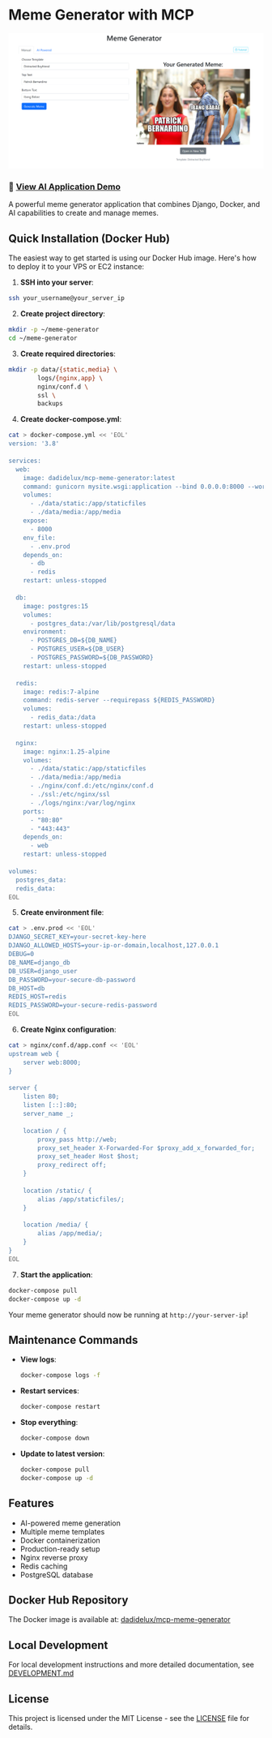 # Meme Generator with MCP

![Meme Generator Preview](outputs/read_me_img_2.png)
### 🔗 [View AI Application Demo](http://67.217.58.19:8080/ai/)


A powerful meme generator application that combines Django, Docker, and AI capabilities to create and manage memes.

## Quick Installation (Docker Hub)

The easiest way to get started is using our Docker Hub image. Here's how to deploy it to your VPS or EC2 instance:

1. **SSH into your server**:
```bash
ssh your_username@your_server_ip
```

2. **Create project directory**:
```bash
mkdir -p ~/meme-generator
cd ~/meme-generator
```

3. **Create required directories**:
```bash
mkdir -p data/{static,media} \
        logs/{nginx,app} \
        nginx/conf.d \
        ssl \
        backups
```

4. **Create docker-compose.yml**:
```bash
cat > docker-compose.yml << 'EOL'
version: '3.8'

services:
  web:
    image: dadidelux/mcp-meme-generator:latest
    command: gunicorn mysite.wsgi:application --bind 0.0.0.0:8000 --workers=4 --threads=2
    volumes:
      - ./data/static:/app/staticfiles
      - ./data/media:/app/media
    expose:
      - 8000
    env_file:
      - .env.prod
    depends_on:
      - db
      - redis
    restart: unless-stopped

  db:
    image: postgres:15
    volumes:
      - postgres_data:/var/lib/postgresql/data
    environment:
      - POSTGRES_DB=${DB_NAME}
      - POSTGRES_USER=${DB_USER}
      - POSTGRES_PASSWORD=${DB_PASSWORD}
    restart: unless-stopped

  redis:
    image: redis:7-alpine
    command: redis-server --requirepass ${REDIS_PASSWORD}
    volumes:
      - redis_data:/data
    restart: unless-stopped

  nginx:
    image: nginx:1.25-alpine
    volumes:
      - ./data/static:/app/staticfiles
      - ./data/media:/app/media
      - ./nginx/conf.d:/etc/nginx/conf.d
      - ./ssl:/etc/nginx/ssl
      - ./logs/nginx:/var/log/nginx
    ports:
      - "80:80"
      - "443:443"
    depends_on:
      - web
    restart: unless-stopped

volumes:
  postgres_data:
  redis_data:
EOL
```

5. **Create environment file**:
```bash
cat > .env.prod << 'EOL'
DJANGO_SECRET_KEY=your-secret-key-here
DJANGO_ALLOWED_HOSTS=your-ip-or-domain,localhost,127.0.0.1
DEBUG=0
DB_NAME=django_db
DB_USER=django_user
DB_PASSWORD=your-secure-db-password
DB_HOST=db
REDIS_HOST=redis
REDIS_PASSWORD=your-secure-redis-password
EOL
```

6. **Create Nginx configuration**:
```bash
cat > nginx/conf.d/app.conf << 'EOL'
upstream web {
    server web:8000;
}

server {
    listen 80;
    listen [::]:80;
    server_name _;

    location / {
        proxy_pass http://web;
        proxy_set_header X-Forwarded-For $proxy_add_x_forwarded_for;
        proxy_set_header Host $host;
        proxy_redirect off;
    }

    location /static/ {
        alias /app/staticfiles/;
    }

    location /media/ {
        alias /app/media/;
    }
}
EOL
```

7. **Start the application**:
```bash
docker-compose pull
docker-compose up -d
```

Your meme generator should now be running at `http://your-server-ip`!

## Maintenance Commands

- **View logs**:
  ```bash
  docker-compose logs -f
  ```

- **Restart services**:
  ```bash
  docker-compose restart
  ```

- **Stop everything**:
  ```bash
  docker-compose down
  ```

- **Update to latest version**:
  ```bash
  docker-compose pull
  docker-compose up -d
  ```

## Features

- AI-powered meme generation
- Multiple meme templates
- Docker containerization
- Production-ready setup
- Nginx reverse proxy
- Redis caching
- PostgreSQL database

## Docker Hub Repository

The Docker image is available at: [dadidelux/mcp-meme-generator](https://hub.docker.com/repository/docker/dadidelux/mcp-meme-generator/general)

## Local Development

For local development instructions and more detailed documentation, see [DEVELOPMENT.md](DEVELOPMENT.md)

## License

This project is licensed under the MIT License - see the [LICENSE](LICENSE) file for details.
